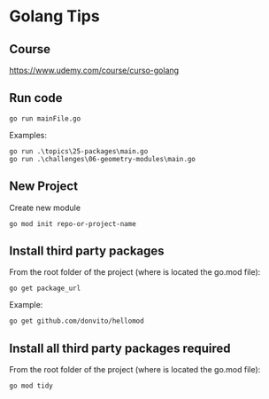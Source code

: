 # Golang Tips

## Course

https://www.udemy.com/course/curso-golang

## Run code

```
go run mainFile.go
```

Examples:

```
go run .\topics\25-packages\main.go
go run .\challenges\06-geometry-modules\main.go
```

## New Project

Create new module

```
go mod init repo-or-project-name
```

## Install third party packages

From the root folder of the project (where is located the go.mod file):

```
go get package_url
```

Example:

```
go get github.com/donvito/hellomod
```

## Install all third party packages required

From the root folder of the project (where is located the go.mod file):

```
go mod tidy
```
